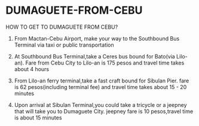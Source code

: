 # DUMAGUETE-FROM-CEBU

HOW TO GET TO DUMAGUETE FROM CEBU?


1. From Mactan-Cebu Airport, make your way to the Southbound Bus Terminal via taxi or public transportation


2. At Southbound Bus Terminal,take a Ceres bus bound for Bato(via Lilo-an). Fare from Cebu City to Lilo-an is 175 pesos and travel time takes about 4 hours


3. From Lilo-an ferry terminal,take a fast craft bound for Sibulan Pier. fare is 62 pesos(including terminal fee) and travel time takes about 15 - 20 minutes


4. Upon arrival at Sibulan Terminal,you could take a tricycle or a jeepney that will take you to Dumaguete City. jeepney fare is 10 pesos,travel time is about 15 minutes
